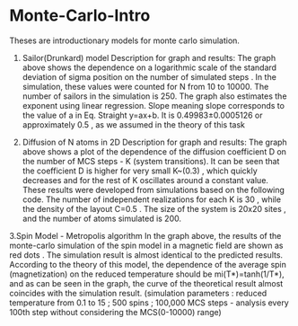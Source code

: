# Monte-Carlo-Intro

Theses are introductionary models for monte carlo simulation.

1. Sailor(Drunkard) model
Description for graph and results: The graph above shows the dependence on a logarithmic scale of the standard deviation of sigma position on the number of simulated steps .
In the simulation, these values were counted for N from 10 to 10000. The number of sailors in the simulation is 250. The graph also estimates the exponent using linear regression.
Slope meaning slope corresponds to the value of a in Eq. Straight y=ax+b. It is 0.49983±0.0005126 or approximately 0.5 , as we assumed in the theory of this task

3. Diffusion of N atoms in 2D
Description for graph and results: The graph above shows a plot of the dependence of the diffusion coefficient D on the number of MCS steps - K (system transitions).
It can be seen that the coefficient D is higher for very small K~(0.3) , which quickly decreases and for the rest of K oscillates around a constant value.
These results were developed from simulations based on the following code. The number of independent realizations for each K is 30 , while the density of the layout C=0.5 .
The size of the system is 20x20 sites , and the number of atoms simulated is 200.

3.Spin Model - Metropolis algorithm
In the graph above, the results of the monte-carlo simulation of the spin model in a magnetic field are shown as red dots . 
The simulation result is almost identical to the predicted results.  According to the theory of this model, the dependence of the average spin (magnetization) on the 
reduced temperature should be mi(T*)=tanh(1/T*), and as can be seen in the graph, the curve of the theoretical result almost coincides with the simulation result.
(simulation parameters : reduced temperature from 0.1 to 15 ; 500 spins ; 100,000 MCS steps - analysis every 100th step without considering the MCS(0-10000) range)
